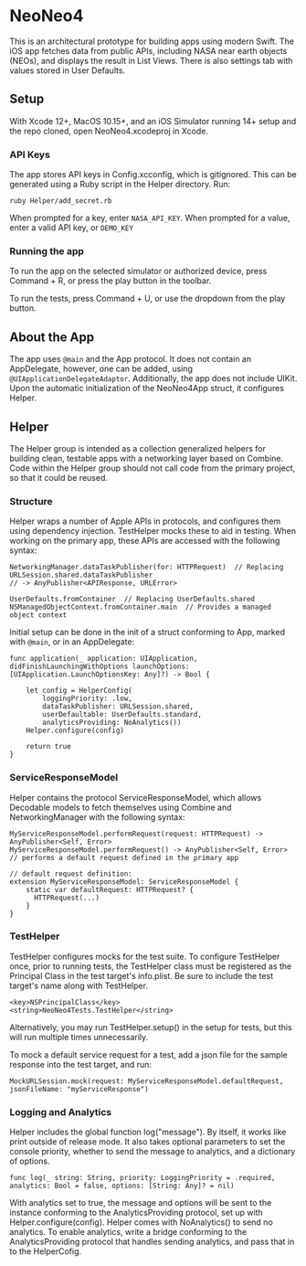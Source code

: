 # NeoNeo4

This is an architectural prototype for building apps using modern Swift. The iOS app fetches data from public APIs, including NASA near earth objects (NEOs), and displays the result in List Views. There is also settings tab with values stored in User Defaults.

## Setup

With Xcode 12+, MacOS 10.15+, and an iOS Simulator running 14+ setup and the repo cloned, open NeoNeo4.xcodeproj in Xcode.

### API Keys

The app stores API keys in Config.xcconfig, which is gitignored. This can be generated using a Ruby script in the Helper directory. Run:

```
ruby Helper/add_secret.rb
```
When prompted for a key, enter `NASA_API_KEY`. When prompted for a value, enter a valid API key, or `DEMO_KEY`

### Running the app

To run the app on the selected simulator or authorized device, press Command + R, or press the play button in the toolbar.

To run the tests, press Command + U, or use the dropdown from the play button.

## About the App

The app uses `@main` and the App protocol. It does not contain an AppDelegate, however, one can be added, using `@UIApplicationDelegateAdaptor`. Additionally, the app does not include UIKit. Upon the automatic initialization of the NeoNeo4App struct, it configures Helper.

## Helper

The Helper group is intended as a collection generalized helpers for building clean, testable apps with a networking layer based on Combine. Code within the Helper group should not call code from the primary project, so that it could be reused.

### Structure

Helper wraps a number of Apple APIs in protocols, and configures them using dependency injection. TestHelper mocks these to aid in testing. When working on the primary app, these APIs are accessed with the following syntax:

```
NetworkingManager.dataTaskPublisher(for: HTTPRequest)  // Replacing URLSession.shared.dataTaskPublisher
// -> AnyPublisher<APIResponse, URLError>

UserDefaults.fromContainer  // Replacing UserDefaults.shared
NSManagedObjectContext.fromContainer.main  // Provides a managed object context
```

Initial setup can be done in the init of a struct conforming to App, marked with `@main`, or in an AppDelegate:
```
func application(_ application: UIApplication, didFinishLaunchingWithOptions launchOptions: [UIApplication.LaunchOptionsKey: Any]?) -> Bool {

    let config = HelperConfig(
        loggingPriority: .low,
        dataTaskPublisher: URLSession.shared,
        userDefaultable: UserDefaults.standard,
        analyticsProviding: NoAnalytics())
    Helper.configure(config)

    return true
}
```

### ServiceResponseModel

Helper contains the protocol ServiceResponseModel, which allows Decodable models to fetch themselves using Combine and NetworkingManager with the following syntax:

```
MyServiceResponseModel.performRequest(request: HTTPRequest) -> AnyPublisher<Self, Error>
MyServiceResponseModel.performRequest() -> AnyPublisher<Self, Error>  // performs a default request defined in the primary app

// default request definition:
extension MyServiceResponseModel: ServiceResponseModel {
    static var defaultRequest: HTTPRequest? {
      HTTPRequest(...)
    }
}
```

### TestHelper

TestHelper configures mocks for the test suite. To configure TestHelper once, prior to running tests, the TestHelper class must be registered as the Principal Class in the test target's info.plist. Be sure to include the test target's name along with TestHelper.
```
<key>NSPrincipalClass</key>
<string>NeoNeo4Tests.TestHelper</string>
```

Alternatively, you may run TestHelper.setup() in the setup for tests, but this will run multiple times unnecessarily.

To mock a default service request for a test, add a json file for the sample response into the test target, and run:
```
MockURLSession.mock(request: MyServiceResponseModel.defaultRequest, jsonFileName: "myServiceResponse")
```

### Logging and Analytics

Helper includes the global function log("message"). By itself, it works like print outside of release mode. It also takes optional parameters to set the console priority, whether to send the message to analytics, and a dictionary of options.
```
func log(_ string: String, priority: LoggingPriority = .required, analytics: Bool = false, options: [String: Any]? = nil)
```

With analytics set to true, the message and options will be sent to the instance conforming to the AnalyticsProviding protocol, set up with Helper.configure(config). Helper comes with NoAnalytics() to send no analytics. To enable analytics, write a bridge conforming to the AnalyticsProviding protocol that handles sending analytics, and pass that in to the HelperCofig.
